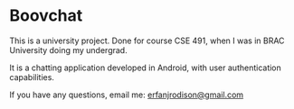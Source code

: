 # Boovchat
This is a university project. Done for course CSE 491, when I was in BRAC University doing my undergrad. 

It is a chatting application developed in Android, with user authentication capabilities.

If you have any questions, email me: erfanjrodison@gmail.com
